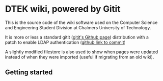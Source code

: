 # DTEK wiki, powered by Gitit

This is the source code of the wiki software used on the Computer Science and Engineering Student Division at Chalmers University of Technology.

It is more or less a standard gitit ([gitit's Github page](https://github.com/jgm/gitit)) distribution with a patch to enable LDAP authentication ([github link to commit](https://github.com/avdv/gitit/commit/075892367608ea609506463d2a5ceebbf3330c2f))

A slightly modified filestore is also used to show when pages were updated instead of when they were imported (useful if migrating from an old wiki).

## Getting started
